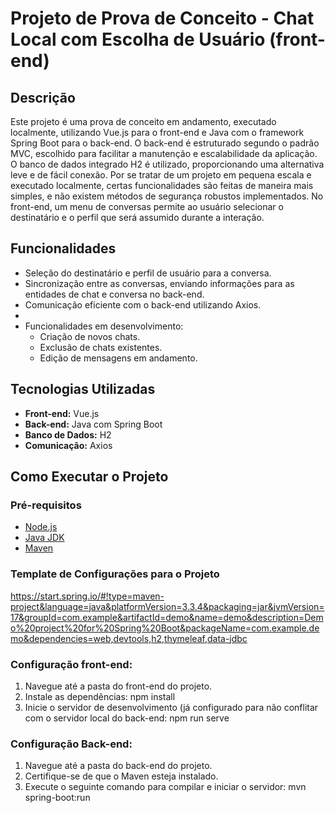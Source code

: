# Projeto de Prova de Conceito - Chat Local com Escolha de Usuário (front-end)

## Descrição

Este projeto é uma prova de conceito em andamento, executado localmente, utilizando Vue.js para o front-end e Java com o framework Spring Boot para o back-end. O back-end é estruturado segundo o padrão MVC, escolhido para facilitar a manutenção e escalabilidade da aplicação. O banco de dados integrado H2 é utilizado, proporcionando uma alternativa leve e de fácil conexão. Por se tratar de um projeto em pequena escala e executado localmente, certas funcionalidades são feitas de maneira mais simples, e não existem métodos de segurança robustos implementados. No front-end, um menu de conversas permite ao usuário selecionar o destinatário e o perfil que será assumido durante a interação. 

## Funcionalidades

- Seleção do destinatário e perfil de usuário para a conversa.
- Sincronização entre as conversas, enviando informações para as entidades de chat e conversa no back-end.
- Comunicação eficiente com o back-end utilizando Axios.
- 
- Funcionalidades em desenvolvimento:
  - Criação de novos chats.
  - Exclusão de chats existentes.
  - Edição de mensagens em andamento.

## Tecnologias Utilizadas

- **Front-end:** Vue.js
- **Back-end:** Java com Spring Boot
- **Banco de Dados:** H2
- **Comunicação:** Axios

## Como Executar o Projeto

### Pré-requisitos

- [Node.js](https://nodejs.org/)
- [Java JDK](https://www.oracle.com/java/technologies/javase-jdk11-downloads.html)
- [Maven](https://maven.apache.org/)

### Template de Configurações para o Projeto

https://start.spring.io/#!type=maven-project&language=java&platformVersion=3.3.4&packaging=jar&jvmVersion=17&groupId=com.example&artifactId=demo&name=demo&description=Demo%20project%20for%20Spring%20Boot&packageName=com.example.demo&dependencies=web,devtools,h2,thymeleaf,data-jdbc

### Configuração front-end:
1. Navegue até a pasta do front-end do projeto.
2. Instale as dependências:
npm install
3. Inicie o servidor de desenvolvimento (já configurado para não conflitar com o servidor local do back-end:
npm run serve

### Configuração Back-end:

1. Navegue até a pasta do back-end do projeto.
2. Certifique-se de que o Maven esteja instalado.
3. Execute o seguinte comando para compilar e iniciar o servidor:
    mvn spring-boot:run
